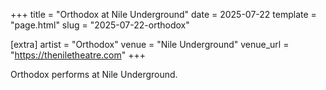 +++
title = "Orthodox at Nile Underground"
date = 2025-07-22
template = "page.html"
slug = "2025-07-22-orthodox"

[extra]
artist = "Orthodox"
venue = "Nile Underground"
venue_url = "https://theniletheatre.com"
+++

Orthodox performs at Nile Underground.
